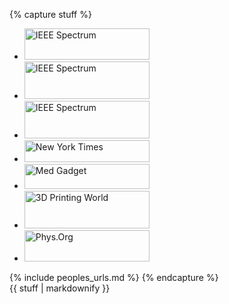 {% capture stuff %}

<ul class="inset">
  <li>
    <a href="http://spectrum.ieee.org/robotics/medical-robots/would-you-trust-a-robot-surgeon-to-operate-on-you"><img src="{{ site.baseurl }}/news/press/ieee-spectrum-logo.jpg" alt="IEEE Spectrum" width="200" height="50" /></a>
  </li>

  <li>
    <a href="http://www.rollingstone.com/culture/features/inside-the-artificial-intelligence-revolution-a-special-report-pt-2-20160309"><img src="{{ site.baseurl }}/news/press/rolling-stone-logo.png" alt="IEEE Spectrum" width="200" height="60" /></a>
  </li>

  <li>
    <a href="https://www.youtube.com/watch?v=_DA8mf4Aj8A&feature=youtu.be"><img src="{{ site.baseurl }}/news/press/cnet_logo.jpg" alt="IEEE Spectrum" width="200" height="60" /></a>
  </li>

  <li>
    <a href="http://www.nytimes.com/2014/10/23/science/new-research-center-aims-to-develop-second-generation-of-surgical-robots.html"><img src="{{ site.baseurl }}/news/press/nyt-logo.png" alt="New York Times" width="200" height="35" /></a>
  </li>

  <li>
    <a href="http://www.medgadget.com/2014/10/berkeleys-autonomous-surgical-robotic-system.html"><img src="{{ site.baseurl }}/news/press/Medgadget_logo.png" alt="Med Gadget" width="200" height="40" /></a>    
  </li>

  <li>
    <a href="http://www.3dprinterworld.com/article/using-3d-printing-improve-radiation-therapy"><img src="{{ site.baseurl }}/news/press/3dpw.png" alt="3D Printing World" width="200" height="60" /></a>
  </li>

  <li>
    <a href="http://phys.org/news/2012-12-big-nsf-grant-funds-robots.html"><img src="{{ site.baseurl }}/news/press/physorg_logo.png" alt="Phys.Org" width="200" height="50" /></a>
  </li>

</ul>
{% include peoples_urls.md %}
{% endcapture %}

<div class="projects">
{{ stuff | markdownify }}
</div>
